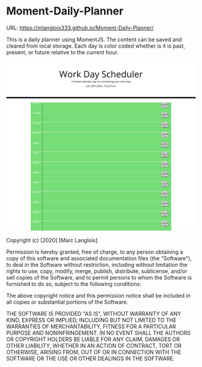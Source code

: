 # Moment-Daily-Planner
 URL: https://mlanglois333.github.io/Moment-Daily-Planner/

This is a daily planner using MomentJS. The content can be saved and cleared from local storage.
Each day is color coded whether is it is past, present, or future relative to the current hour. 

![Alt text](Work-Day-Scheduler.png?raw=true "Screenshot")



Copyright (c) [2020] [Marc Langlois]

Permission is hereby granted, free of charge, to any person obtaining a copy
of this software and associated documentation files (the "Software"), to deal
in the Software without restriction, including without limitation the rights
to use, copy, modify, merge, publish, distribute, sublicense, and/or sell
copies of the Software, and to permit persons to whom the Software is
furnished to do so, subject to the following conditions:

The above copyright notice and this permission notice shall be included in all
copies or substantial portions of the Software.

THE SOFTWARE IS PROVIDED "AS IS", WITHOUT WARRANTY OF ANY KIND, EXPRESS OR
IMPLIED, INCLUDING BUT NOT LIMITED TO THE WARRANTIES OF MERCHANTABILITY,
FITNESS FOR A PARTICULAR PURPOSE AND NONINFRINGEMENT. IN NO EVENT SHALL THE
AUTHORS OR COPYRIGHT HOLDERS BE LIABLE FOR ANY CLAIM, DAMAGES OR OTHER
LIABILITY, WHETHER IN AN ACTION OF CONTRACT, TORT OR OTHERWISE, ARISING FROM,
OUT OF OR IN CONNECTION WITH THE SOFTWARE OR THE USE OR OTHER DEALINGS IN THE
SOFTWARE.
